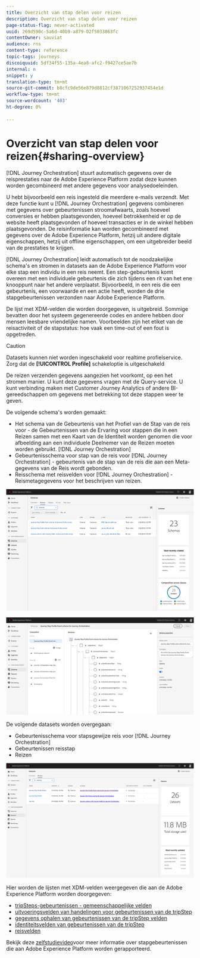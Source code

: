 ```yaml
---
title: Overzicht van stap delen voor reizen
description: Overzicht van stap delen voor reizen
page-status-flag: never-activated
uuid: 269d590c-5a6d-40b9-a879-02f5033863fc
contentOwner: sauviat
audience: rns
content-type: reference
topic-tags: journeys
discoiquuid: 5df34f55-135a-4ea8-afc2-f9427ce5ae7b
internal: n
snippet: y
translation-type: tm+mt
source-git-commit: b8cfc9de56e879d8812cf3871067252937454e1d
workflow-type: tm+mt
source-wordcount: '403'
ht-degree: 0%

---
```



# Overzicht van stap delen voor reizen{#sharing-overview}

[!DNL Journey Orchestration] stuurt automatisch gegevens over de reisprestaties naar de Adobe Experience Platform zodat deze kunnen worden gecombineerd met andere gegevens voor analysedoeleinden.

U hebt bijvoorbeeld een reis ingesteld die meerdere e-mails verzendt. Met deze functie kunt u [!DNL Journey Orchestration] gegevens combineren met gegevens over gebeurtenissen stroomafwaarts, zoals hoeveel conversies er hebben plaatsgevonden, hoeveel betrokkenheid er op de website heeft plaatsgevonden of hoeveel transacties er in de winkel hebben plaatsgevonden. De reisinformatie kan worden gecombineerd met gegevens over de Adobe Experience Platform, hetzij uit andere digitale eigenschappen, hetzij uit offline eigenschappen, om een uitgebreider beeld van de prestaties te krijgen.

[!DNL Journey Orchestration] leidt automatisch tot de noodzakelijke schema&#39;s en stromen in datasets aan de Adobe Experience Platform voor elke stap een individu in een reis neemt. Een step-gebeurtenis komt overeen met een individuele gebeurtenis die zich tijdens een rit van het ene knooppunt naar het andere verplaatst. Bijvoorbeeld, in een reis die een gebeurtenis, een voorwaarde en een actie heeft, worden de drie stapgebeurtenissen verzonden naar Adobe Experience Platform.

De lijst met XDM-velden die worden doorgegeven, is uitgebreid. Sommige bevatten door het systeem gegenereerde codes en andere hebben door mensen leesbare vriendelijke namen. Voorbeelden zijn het etiket van de reisactiviteit of de stapstatus: hoe vaak een time-out of een fout is opgetreden.

>[!CAUTION]
>
>Datasets kunnen niet worden ingeschakeld voor realtime profielservice. Zorg dat de **[!UICONTROL Profile]** schakeloptie is uitgeschakeld

De reizen verzenden gegevens aangezien het voorkomt, op een het stromen manier. U kunt deze gegevens vragen met de Query-service. U kunt verbinding maken met Customer Journey Analytics of andere BI-gereedschappen om gegevens met betrekking tot deze stappen weer te geven.

De volgende schema&#39;s worden gemaakt:

* Het schema van de Gebeurtenis van het Profiel van de Stap van de reis voor - de Gebeurtenissen van de Ervaring voor stappen die in een Reizen samen met een Kaart van de Identiteit worden genomen die voor afbeelding aan een individuele Deelnemer van de Reizen moeten worden gebruikt. [!DNL Journey Orchestration]
* Gebeurtenisschema voor stap van de reis voor [!DNL Journey Orchestration] - gebeurtenis van de stap van de reis die aan een Meta-gegevens van de Reis wordt gebonden.
* Reisschema met reisvelden voor [!DNL Journey Orchestration] - Reismetagegevens voor het beschrijven van reizen.

![](../assets/sharing1.png)

![](../assets/sharing2.png)

De volgende datasets worden overgegaan:

* Gebeurtenisschema voor stapsgewijze reis voor [!DNL Journey Orchestration]
* Gebeurtenissen reisstap
* Reizen

![](../assets/sharing3.png)

Hier worden de lijsten met XDM-velden weergegeven die aan de Adobe Experience Platform worden doorgegeven:

* [tripSteps-gebeurtenissen - gemeenschappelijke velden](../building-journeys/sharing-common-fields.md)
* [uitvoeringsvelden van handelingen voor gebeurtenissen van de tripStep](../building-journeys/sharing-execution-fields.md)
* [gegevens ophalen van gebeurtenissen van de tripStep velden](../building-journeys/sharing-fetch-fields.md)
* [identiteitsvelden van gebeurtenissen van de tripStep](../building-journeys/sharing-identity-fields.md)
* [reisvelden](../building-journeys/sharing-journey-fields.md)

Bekijk deze [zelfstudievideo](https://docs.adobe.com/content/help/en/journey-orchestration-learn/tutorials/reporting-step-events-to-adobe-experience-platform.html)voor meer informatie over stapgebeurtenissen die aan Adobe Experience Platform worden gerapporteerd.
